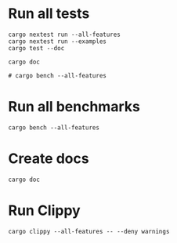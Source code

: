 # Run all tests

```shell
cargo nextest run --all-features
cargo nextest run --examples
cargo test --doc

cargo doc

# cargo bench --all-features
```

# Run all benchmarks
```shell
cargo bench --all-features
```

# Create docs
```shell
cargo doc
```

# Run Clippy
```
cargo clippy --all-features -- --deny warnings
```